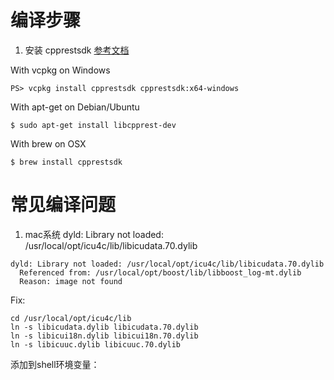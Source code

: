 # 编译步骤
1. 安装 cpprestsdk
[参考文档](https://github.com/Microsoft/cpprestsdk/wiki/Getting-Started-Tutorial)

With vcpkg on Windows
```
PS> vcpkg install cpprestsdk cpprestsdk:x64-windows
```

With apt-get on Debian/Ubuntu
```
$ sudo apt-get install libcpprest-dev
```

With brew on OSX
```
$ brew install cpprestsdk
```

# 常见编译问题
1. mac系统 dyld: Library not loaded: /usr/local/opt/icu4c/lib/libicudata.70.dylib
``` 
dyld: Library not loaded: /usr/local/opt/icu4c/lib/libicudata.70.dylib
  Referenced from: /usr/local/opt/boost/lib/libboost_log-mt.dylib
  Reason: image not found
```
Fix: 
``` 
cd /usr/local/opt/icu4c/lib
ln -s libicudata.dylib libicudata.70.dylib
ln -s libicui18n.dylib libicui18n.70.dylib
ln -s libicuuc.dylib libicuuc.70.dylib
```
添加到shell环境变量：



